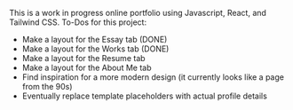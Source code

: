This is a work in progress online portfolio using Javascript, React, and Tailwind CSS. 
To-Dos for this project:
- Make a layout for the Essay tab (DONE)
- Make a layout for the Works tab (DONE)
- Make a layout for the Resume tab
- Make a layout for the About Me tab
- Find inspiration for a more modern design (it currently looks like a page from the 90s)
- Eventually replace template placeholders with actual profile details